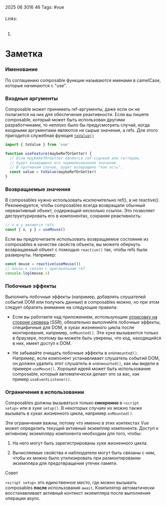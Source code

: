 2025 06 3016 46
Tags: #vue 
###### Links: 
1) 
# Заметка
### Именование
По соглашению composable функции называются именами в camelCase, которые начинаются с "use".
### Входные аргументы
Composable может принимать ref-аргументы, даже если он не полагается на них для обеспечения реактивности. Если вы пишете composable, который может быть использован другими разработчиками, то неплохо было бы предусмотреть случай, когда входными аргументами являются не сырые значения, а refs. Для этого пригодится служебная функция [`toValue()`](https://ru.vuejs.org/api/reactivity-utilities.html#tovalue)
```js
import { toValue } from 'vue'

function useFeature(maybeRefOrGetter) {
  // Если maybeRefOrGetter является ref-ссылкой или геттером,
  // будет возвращено его нормализованное значение.
  // В противном случае, будет возвращено "как есть".
  const value = toValue(maybeRefOrGetter)
}
```
### Возвращаемые значения
В composables нужно использовать исключительно ref(), а не reactive(). Рекомендуется, чтобы composables всегда возвращали обычный нереактивный объект, содержащий несколько ссылок. Это позволяет деструктурировать его в компонентах, сохраняя реактивность:
```js
// x и y являются refs
const { x, y } = useMouse()
```

Если вы предпочитаете использовать возвращаемое состояние из composables в качестве свойств объекта, вы можете обернуть возвращаемый объект с помощью `reactive()` так, чтобы refs были развернуты. Например:
```js
const mouse = reactive(useMouse())
// mouse.x связан с оригинальным ref
console.log(mouse.x)
```
### Побочные эффекты
Выполнять побочные эффекты (например, добавлять слушателей событий DOM или получать данные) в composables можно, но при этом следует обратить внимание на следующие правила:
- Если вы работаете над приложением, использующим [отрисовку на стороне сервера](https://ru.vuejs.org/guide/scaling-up/ssr.html) (SSR), обязательно выполняйте побочные эффекты, специфичные для DOM, в хуках жизненного цикла после монтирования, например, `onMounted()`. Эти хуки вызываются только в браузере, поэтому вы можете быть уверены, что код, находящийся в них, имеет доступ к DOM.
    
- Не забывайте очищать побочные эффекты в `onUnmounted()`. Например, если компонент устанавливает слушатель событий DOM, он должен удалить этот слушатель в `onUnmounted()`, как мы видели в примере `useMouse()`. Хорошей идеей может быть использование composable, который автоматически делает это за вас, как пример `useEventListener()`.
### Ограничения в использовании
Composables должны вызываться только **синхронно** в `<script setup>` или в хуке `setup()`. В некоторых случаях их можно также вызывать в хуках жизненного цикла, например `onMounted()`.

Эти ограничения важны, потому что именно в этих контекстах Vue может определить текущий активный экземпляр компонента. Доступ к активному экземпляру компонента необходим для того, чтобы:

1. На него могут быть зарегистрированы хуки жизненного цикла.
    
2. Вычисляемые свойства и наблюдатели могут быть связаны с ним, чтобы их можно было утилизировать при размонтировании экземпляра для предотвращения утечек памяти.
    

Совет

`<script setup>` это единственное место, где можно вызывать composables **после** использования `await`. Компилятор автоматически восстанавливает активный контекст экземпляра после выполнения операции async.
